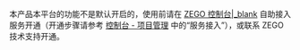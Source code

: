 <div class = 'mk-warning'>

本产品本平台的功能不是默认开启的，使用前请在 [ZEGO 控制台\|_blank](https://console.zego.im) 自助接入服务开通（开通步骤请参考 [控制台 - 项目管理](#12107) 中的“服务接入”），或联系 ZEGO 技术支持开通。
</div>
